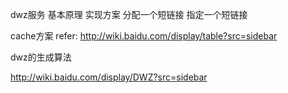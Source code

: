 

dwz服务
基本原理
实现方案
分配一个短链接
指定一个短链接

cache方案
refer: http://wiki.baidu.com/display/table?src=sidebar

dwz的生成算法

http://wiki.baidu.com/display/DWZ?src=sidebar

